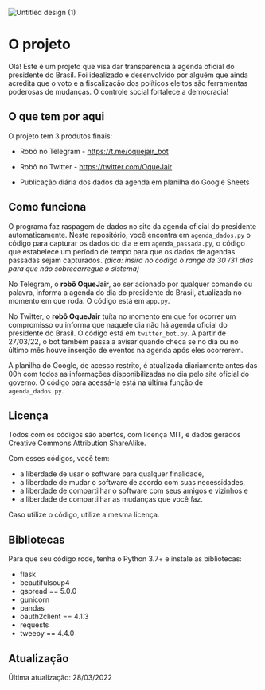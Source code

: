 ![Untitled design (1)](https://agenciadeviagenscriativas.files.wordpress.com/2022/01/add-a-heading-1.png)

# O projeto

Olá! Este é um projeto que visa dar transparência à agenda oficial do presidente do Brasil. Foi idealizado e desenvolvido por alguém que ainda acredita que o voto e a fiscalização dos políticos eleitos são ferramentas poderosas de mudanças. O controle social fortalece a democracia!

## O que tem por aqui

O projeto tem 3 produtos finais:

- Robô no Telegram - https://t.me/oquejair_bot

- Robô no Twitter - https://twitter.com/OqueJair

- Publicação diária dos dados da agenda em planilha do Google Sheets

## Como funciona

O programa faz raspagem de dados no site da agenda oficial do presidente automaticamente. Neste repositório, você encontra em `agenda_dados.py` o código para capturar os dados do dia e em `agenda_passada.py`, o código que estabelece um período de tempo para que os dados de agendas passadas sejam capturados.
*(dica: insira no código o range de 30 /31 dias para que não sobrecarregue o sistema)*

No Telegram, o **robô OqueJair**, ao ser acionado por qualquer comando ou palavra, informa a agenda do dia do presidente do Brasil, atualizada no momento em que roda. O código está em `app.py`.

No Twitter, o **robô OqueJair** tuíta no momento em que for ocorrer um compromisso ou informa que naquele dia não há agenda oficial do presidente do Brasil. O código está em `twitter_bot.py`. A partir de 27/03/22, o bot também passa a avisar quando checa se no dia ou no último mês houve inserção de eventos na agenda após eles ocorrerem. 

A planilha do Google, de acesso restrito, é atualizada diariamente antes das 00h com todos as informações disponibilizadas no dia pelo site oficial do governo. O código para acessá-la está na última função de `agenda_dados.py`.


## Licença

Todos com os códigos são abertos, com licença MIT, e dados gerados Creative Commons Attribution ShareAlike. 

Com esses códigos, você tem:

- a liberdade de usar o software para qualquer finalidade,
- a liberdade de mudar o software de acordo com suas necessidades,
- a liberdade de compartilhar o software com seus amigos e vizinhos e
- a liberdade de compartilhar as mudanças que você faz.

Caso utilize o código, utilize a mesma licença. 

## Bibliotecas

Para que seu código rode, tenha o Python 3.7+ e instale as bibliotecas:

- flask
- beautifulsoup4
- gspread == 5.0.0
- gunicorn
- pandas
- oauth2client == 4.1.3
- requests
- tweepy == 4.4.0

## Atualização
Última atualização: 28/03/2022
